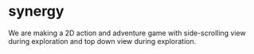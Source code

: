 # synergy
We are making a 2D action and adventure game with side-scrolling view during exploration and top down view during exploration.
